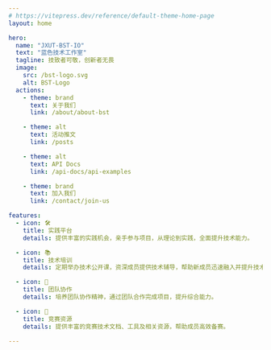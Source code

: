 ```yaml
---
# https://vitepress.dev/reference/default-theme-home-page
layout: home

hero:
  name: "JXUT-BST-IO"
  text: "蓝色技术工作室"
  tagline: 技致者可敬，创新者无畏
  image:
    src: /bst-logo.svg
    alt: BST-Logo
  actions:
    - theme: brand
      text: 关于我们
      link: /about/about-bst

    - theme: alt
      text: 活动推文
      link: /posts

    - theme: alt
      text: API Docs
      link: /api-docs/api-examples

    - theme: brand
      text: 加入我们
      link: /contact/join-us

features:
  - icon: 🛠️
    title: 实践平台
    details: 提供丰富的实践机会，亲手参与项目，从理论到实践，全面提升技术能力。

  - icon: 📚
    title: 技术培训
    details: 定期举办技术公开课，资深成员提供技术辅导，帮助新成员迅速融入并提升技术水平。

  - icon: 🤝
    title: 团队协作
    details: 培养团队协作精神，通过团队合作完成项目，提升综合能力。

  - icon: 🏅
    title: 竞赛资源
    details: 提供丰富的竞赛技术文档、工具及相关资源，帮助成员高效备赛。

---
```

<Home />
<!-- @include: ./about/about-bst.md{3,3} -->

<Footer :icpRecordCode="'赣ICP备19006787号-2'" :copyright="`Copyright © 2017-${new Date().getFullYear()} JXUT BST`" />